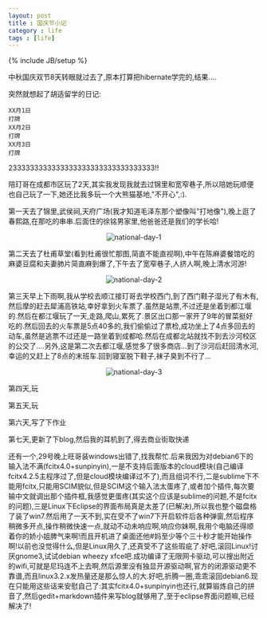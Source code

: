 ```yaml
---
layout: post
title : 国庆节小记
category : life
tags : [life]
---
```

{% include JB/setup %}

中秋国庆双节8天转眼就过去了,原本打算把hibernate学完的,结果....

突然就想起了胡适留学的日记:

	XX月1日
	打牌
	XX月2日
	打牌
	XX月3日
	打牌

2333333333333333333333333333333333!!

陪玎哥在成都市区玩了2天,其实我发现我就去过锦里和宽窄巷子,所以陪她玩顺便也自己玩了一下,她还比我多玩一个大熊猫基地,"不开心",:).

第一天去了锦里,武侯祠,天府广场(我才知道毛泽东那个塑像叫"打地像"),晚上逛了春熙路,在那吃的串串.后面住的徐铭男家里,他爸爸还是我们的学长哈!

<center><img alt="national-day-1" src="{{ ASSET_PATH }}hooligan/img/post/national-day-1.jpg"/></center>

第二天去了杜甫草堂(看到杜甫很忙那图,简直不能直视啊),中午在陈麻婆餐馆吃的麻婆豆腐和夫妻肺片简直麻到爆了,下午去了宽窄巷子,人挤人啊,晚上清水河游!

<center><img alt="national-day-2" src="{{ ASSET_PATH }}hooligan/img/post/national-day-2.jpg"/></center>

第三天早上下雨啊,我从学校去顺江接玎哥去学校西门,到了西门鞋子湿光了有木有,然后摩的赶去犀浦高铁站,幸好拿到火车票了.虽然是站票,不过还是坐着到都江堰的.然后在都江堰玩了一天,走路,爬山,累死了.景区出口那一家开了9年的冒菜挺好吃的.然后回去的火车票是5点40多的,我们偷偷过了票检,成功坐上了4点多回去的动车,虽然是逃票不过还是一路坐着到成都哈.然后在成都北站就找不到去沙河校区的公交了....另外,这是第二次去都江堰,感觉多了很多商店...到了沙河后赶回清水河,幸运的又赶上了8点的末班车.回到寝室脱下鞋子,袜子臭到不行了...

<center><img alt="national-day-3" src="{{ ASSET_PATH }}hooligan/img/post/national-day-3.jpg"/></center>

第四天,玩

第五天,玩

第六天,写了下作业

第七天,更新了下blog,然后我的耳机到了,得去商业街取快递

还有一个,29号晚上旺哥装windows出错了,找我帮忙.后来我因为对debian6下的输入法不满(fcitx4.0+sunpinyin),一是不支持后面版本的cloud模块(自己编译fcitx4.2.5主程序过了,但是cloud模块编译过不了),而且组词不行,二是sublime下不能用fcitx,只能用SCIM貌似,但是SCIM这个输入法太蛋疼了,或者加个插件,每次要输中文就调出那个插件框,我感觉更蛋疼(其实这个应该是sublime的问题,不是fcitx的问题),三是Linux下Eclipse的界面布局真是太差了(已解决),所以我也整个磁盘格了装了win7.然后用了一天不到,实在受不了win7下开启软件后各种弹窗,然后程序稍微多开点,操作稍微快速一点,就动不动未响应啊,响应你妹啊,我用个电脑还得顺着你的娇小姐脾气来啊!而且开机进了桌面还他#妈至少等个三十秒才能开始操作啊!以前也没觉得什么,但是Linux用久了,还真受不了这些瑕疵了.好吧,滚回Linux!讨厌gnome3,试试debian wheezy xfce吧.成功编译了无限网卡驱动,可以搜出附近的wifi,可就是尼玛连不上去啊,然后源里没有独显开源驱动啊,官方的闭源驱动更不靠谱,而且linux3.2.x发热量还是那么惊人的大.好吧,折腾一圈,乖乖滚回debian6.现在只能用这些话来安慰自己了:其实fcitx4.0+sunpinyin也还行,就算锻炼自己的拼音了,然后gedit+markdown插件来写blog就够用了,至于eclipse界面问题嘛,已经解决了!
